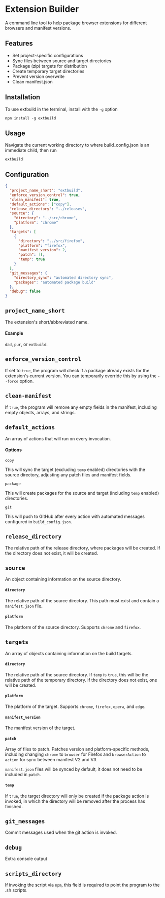 # Extension Builder

A command line tool to help package browser extensions for different browsers and manifest versions.

## Features

- Set project-specific configurations
- Sync files between source and target directories
- Package (zip) targets for distribution
- Create temporary target directories
- Prevent version overwrite
- Clean manifest.json

## Installation

To use extbuild in the terminal, install with the `-g` option

```console
npm install -g extbuild
```

## Usage

Navigate the current working directory to where build_config.json is an immediate child, then run

```console
extbuild
```

## Configuration

```json
{
  "project_name_short": "extbuild",
  "enforce_version_control": true,
  "clean_manifest": true,
  "default_actions": ["copy"],
  "release_directory": "../releases",
  "source": {
    "directory": "../src/chrome",
    "platform": "chrome"
  },
  "targets": [
    {
      "directory": "../src/firefox",
      "platform": "firefox",
      "manifest_version": 2,
      "patch": [],
      "temp": true
    }
  ],
  "git_messages": {
    "directory_sync": "automated directory sync",
    "packages": "automated package build"
  },
  "debug": false
}
```

## `project_name_short`

The extension's short/abbreviated name.

#### Example

`dad`, `pur`, or `extbuild`.

## `enforce_version_control`

If set to `true`, the program will check if a package already exists for the extension's current version. You can temporarily override this by using the `--force` option.

## `clean-manifest`

If `true`, the program will remove any empty fields in the manifest, including empty objects, arrays, and strings.

## `default_actions`

An array of actions that will run on every invocation.

#### Options

`copy`

This will sync the target (excluding `temp` enabled) directories with the source directory, adjusting any patch files and manifest fields.

`package`

This will create packages for the source and target (including `temp` enabled) directories.

`git`

This will push to GitHub after every action with automated messages configured in `build_config.json`.

## `release_directory`

The relative path of the release directory, where packages will be created. If the directory does not exist, it will be created.

## `source`

An object containing information on the source directory.

#### `directory`

The relative path of the source directory. This path must exist and contain a `manifest.json` file.

#### `platform`

The platform of the source directory. Supports `chrome` and `firefox`.

## `targets`

An array of objects containing information on the build targets.

#### `directory`

The relative path of the source directory. If `temp` is `true`, this will be the relative path of the temporary directory. If the directory does not exist, one will be created.

#### `platform`

The platform of the target. Supports `chrome`, `firefox`, `opera`, and `edge`.

#### `manifest_version`

The manifest version of the target.

#### `patch`

Array of files to patch. Patches version and platform-specific methods, including changing `chrome` to `browser` for Firefox and `browserAction` to `action` for sync between manifest V2 and V3.

`manifest.json` files will be synced by default, it does not need to be included in `patch`.

#### `temp`

If `true`, the target directory will only be created if the package action is invoked, in which the directory will be removed after the process has finished.

## `git_messages`

Commit messages used when the git action is invoked.

## `debug`

Extra console output

## `scripts_directory`

If invoking the script via `npm`, this field is required to point the program to the .sh scripts.

